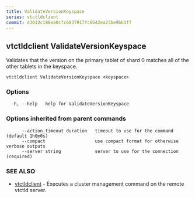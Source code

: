 ```yaml
---
title: ValidateVersionKeyspace
series: vtctldclient
commit: d3012c188ea0cfc6837917fc6642ea23be9bb1ff
---
```

## vtctldclient ValidateVersionKeyspace

Validates that the version on the primary tablet of shard 0 matches all of the other tablets in the keyspace.

```
vtctldclient ValidateVersionKeyspace <keyspace>
```

### Options

```
  -h, --help   help for ValidateVersionKeyspace
```

### Options inherited from parent commands

```
      --action_timeout duration   timeout to use for the command (default 1h0m0s)
      --compact                   use compact format for otherwise verbose outputs
      --server string             server to use for the connection (required)
```

### SEE ALSO

* [vtctldclient](../)	 - Executes a cluster management command on the remote vtctld server.

